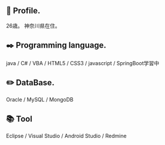 ## 💬 Profile.
26歳。 神奈川県在住。

## :black_nib: Programming language.
java / C# / VBA / HTML5 / CSS3 / javascript / SpringBoot学習中

## :pencil2: DataBase.
Oracle / MySQL / MongoDB

## :books: Tool
Eclipse / Visual Studio / Android Studio / Redmine

<!--
**gyouza-dayo/gyouza-dayo** is a ✨ _special_ ✨ repository because its `README.md` (this file) appears on your GitHub profile.

Here are some ideas to get you started:

- 🔭 I’m currently working on ...
- 🌱 I’m currently learning ...
- 👯 I’m looking to collaborate on ...
- 🤔 I’m looking for help with ...
- 💬 Ask me about ...
- 📫 How to reach me: ...
- 😄 Pronouns: ...
- ⚡ Fun fact: ...
-->
